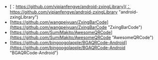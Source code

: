 - [：https://github.com/yipianfengye/android-zxingLibrary](：https://github.com/yipianfengye/android-zxingLibrary "android-zxingLibrary")
- [https://github.com/wangpeiyuan/ZxingBarCode](https://github.com/wangpeiyuan/ZxingBarCode "ZxingBarCode")
- [https://github.com/SumiMakito/AwesomeQRCode](https://github.com/SumiMakito/AwesomeQRCode "AwesomeQRCode")
- [https://github.com/bingoogolapple/BGAQRCode-Android](https://github.com/bingoogolapple/BGAQRCode-Android "BGAQRCode-Android")